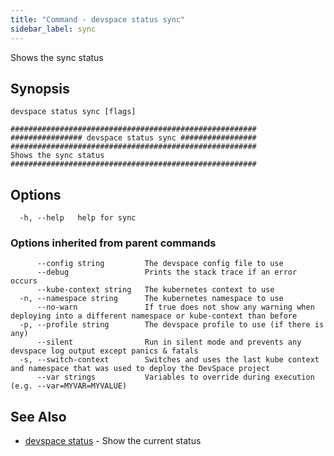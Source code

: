 ```yaml
---
title: "Command - devspace status sync"
sidebar_label: sync
---
```



Shows the sync status

## Synopsis


```
devspace status sync [flags]
```

```
#######################################################
################ devspace status sync #################
#######################################################
Shows the sync status
#######################################################
```
## Options

```
  -h, --help   help for sync
```

### Options inherited from parent commands

```
      --config string         The devspace config file to use
      --debug                 Prints the stack trace if an error occurs
      --kube-context string   The kubernetes context to use
  -n, --namespace string      The kubernetes namespace to use
      --no-warn               If true does not show any warning when deploying into a different namespace or kube-context than before
  -p, --profile string        The devspace profile to use (if there is any)
      --silent                Run in silent mode and prevents any devspace log output except panics & fatals
  -s, --switch-context        Switches and uses the last kube context and namespace that was used to deploy the DevSpace project
      --var strings           Variables to override during execution (e.g. --var=MYVAR=MYVALUE)
```

## See Also

* [devspace status](../../cli/commands/devspace_status)	 - Show the current status
